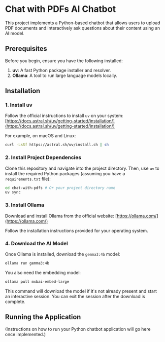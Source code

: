 # Chat with PDFs AI Chatbot

This project implements a Python-based chatbot that allows users to upload PDF documents and interactively ask questions about their content using an AI model.

## Prerequisites

Before you begin, ensure you have the following installed:

1.  **uv**: A fast Python package installer and resolver.
2.  **Ollama**: A tool to run large language models locally.

## Installation

### 1. Install uv

Follow the official instructions to install `uv` on your system:
[https://docs.astral.sh/uv/getting-started/installation/](https://docs.astral.sh/uv/getting-started/installation/)

For example, on macOS and Linux:
```bash
curl -LsSf https://astral.sh/uv/install.sh | sh
```

### 2. Install Project Dependencies

Clone this repository and navigate into the project directory. Then, use `uv` to install the required Python packages (assuming you have a `requirements.txt` file):

```bash
cd chat-with-pdfs # Or your project directory name
uv sync 
```

### 3. Install Ollama

Download and install Ollama from the official website:
[https://ollama.com/](https://ollama.com/)

Follow the installation instructions provided for your operating system.

### 4. Download the AI Model

Once Ollama is installed, download the `gemma3:4b` model:

```bash
ollama run gemma3:4b
```

You also need the embedding model:
```bash
ollama pull mxbai-embed-large
```

This command will download the model if it's not already present and start an interactive session. You can exit the session after the download is complete.

## Running the Application

(Instructions on how to run your Python chatbot application will go here once implemented.)












